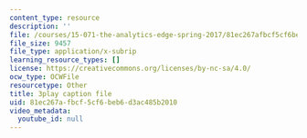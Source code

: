 ```yaml
---
content_type: resource
description: ''
file: /courses/15-071-the-analytics-edge-spring-2017/81ec267afbcf5cf6beb6d3ac485b2010_wQvjFfMvXrk.vtt
file_size: 9457
file_type: application/x-subrip
learning_resource_types: []
license: https://creativecommons.org/licenses/by-nc-sa/4.0/
ocw_type: OCWFile
resourcetype: Other
title: 3play caption file
uid: 81ec267a-fbcf-5cf6-beb6-d3ac485b2010
video_metadata:
  youtube_id: null
---
```

